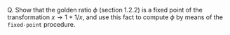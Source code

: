 Q.  Show that the golden ratio $\phi$ (section 1.2.2) is a fixed point of the transformation $x →  1 + 1/x$, and use this fact to compute $\phi$ by means of the `fixed-point` procedure.


